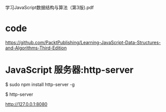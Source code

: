 学习JavaScript数据结构与算法（第3版).pdf

# code
https://github.com/PacktPublishing/Learning-JavaScript-Data-Structures-and-Algorithms-Third-Edition

# JavaScript 服务器:http-server
$ sudo npm install http-server -g

$ http-server

http://127.0.0.1:8080


